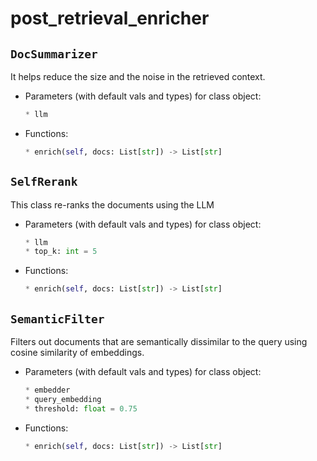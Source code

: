 # post_retrieval_enricher

## `DocSummarizer` 

It helps reduce the size and the noise in the retrieved context.

- Parameters (with default vals and types) for class object:
    ```python
    * llm
    ```

- Functions:
    ```py
    * enrich(self, docs: List[str]) -> List[str]
    ```

## `SelfRerank` 

This class re-ranks the documents using the LLM

- Parameters (with default vals and types) for class object:
    ```python
    * llm
    * top_k: int = 5
    ```

- Functions:
    ```py
    * enrich(self, docs: List[str]) -> List[str]
    ```

## `SemanticFilter` 

Filters out documents that are semantically dissimilar to the query using cosine similarity of embeddings.

- Parameters (with default vals and types) for class object:
    ```python
    * embedder
    * query_embedding
    * threshold: float = 0.75
    ```

- Functions:
    ```py
    * enrich(self, docs: List[str]) -> List[str]
    ```
